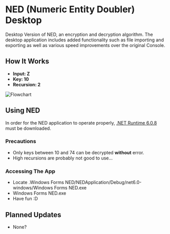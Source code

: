 # NED (Numeric Entity Doubler) Desktop
Desktop Version of NED, an encryption and decryption algorithm. The desktop application includes added functionality such as file importing and exporting as well as various speed improvements over the original Console.

## How It Works
- **Input: Z**
- **Key: 10**
- **Recursion: 2**

![Flowchart](https://user-images.githubusercontent.com/59519774/187068994-94167852-f8d2-455e-bf3c-4eaa549892f1.png)
## Using NED
In order for the NED application to operate properly, [.NET Runtime 6.0.8](https://dotnet.microsoft.com/en-us/download/dotnet/6.0) must be downloaded.

### Precautions
- Only keys between 10 and 74 can be decrypted **without** error.
- High recursions are probably not good to use...

### Accessing The App
- Locate .Windows Forms NED/NEDApplication/Debug/net6.0-windows/Windows Forms NED.exe
- Windows Forms NED.exe
- Have fun :D

## Planned Updates
- None?
